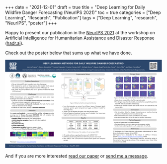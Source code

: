 +++
date = "2021-12-01"
draft = true
title = "Deep Learning for Daily Wildfire Danger Forecasting (NeurIPS 2021)"
toc = true
categories = ["Deep Learning", "Research", "Publication"]
tags = ["Deep Learning", "research", "NeurIPS", "poster"]
+++


Happy to present our publication in the [NeurIPS 2021](https://neurips.cc) at the workshop on Artificial Intelligence for Humanitarian Assistance and Disaster Response ([hadr.ai](https://www.hadr.ai/)).

Check out the poster below that sums up what we have done.

![poster](/blog/hadrai-neurips-poster/neurips_poster_big.png)

And if you are more interested [read our paper](https://arxiv.org/abs/2111.02736) or [send me a message](mailto:iprapas+blog@protonmail.com).
